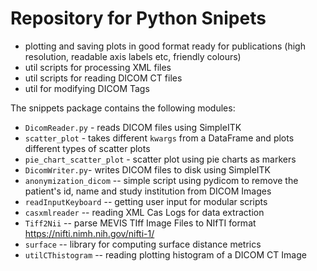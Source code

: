 # Repository for Python Snipets
- plotting and saving plots in good format ready for publications (high resolution, readable axis labels etc, friendly colours)
- util scripts for processing XML files
- util scripts for reading DICOM CT files
- util for modifying DICOM Tags

The snippets package contains the following modules:
* `DicomReader.py` - reads DICOM files using SimpleITK
* `scatter_plot` - takes different `kwargs` from a DataFrame and plots different types of scatter plots
* `pie_chart_scatter_plot` - scatter plot using pie charts as markers
* `DicomWriter.py`- writes DICOM files to disk using SimpleITK
* `anonymization_dicom` -- simple script using pydicom to remove the patient's id, name and study institution from DICOM Images
* `readInputKeyboard` -- getting user input for modular scripts
* `casxmlreader` -- reading XML Cas Logs for data extraction
* `Tiff2Nii` -- parse MEVIS TIff Image Files to NIfTI format https://nifti.nimh.nih.gov/nifti-1/
* `surface` -- library for computing surface distance metrics
* `utilCThistogram` -- reading plotting histogram of a DICOM CT Image
